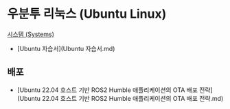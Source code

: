 # 우분투 리눅스 (Ubuntu Linux)
[시스템 (Systems)](../index.md)
- [Ubuntu 자습서](Ubuntu 자습서.md)
## 배포
- [Ubuntu 22.04 호스트 기반 ROS2 Humble 애플리케이션의 OTA 배포 전략](Ubuntu 22.04 호스트 기반 ROS2 Humble 애플리케이션의 OTA 배포 전략.md)
